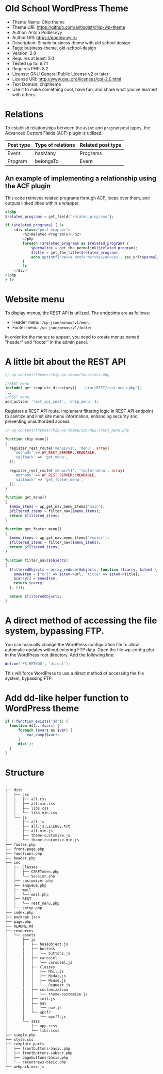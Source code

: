# Old School WordPress Theme

- Theme Name: Chip theme
- Theme URI: https://github.com/antlogist/chip-wp-theme
- Author: Anton Podlesnyy
- Author URI: https://podlesnyy.ru
- Description: Simple business theme with old school design
- Tags: business-theme, old-school-design
- Version: 2.0
- Requires at least: 5.0
- Tested up to: 6.7.1
- Requires PHP: 8.2
- License: GNU General Public License v2 or later
- License URI: http://www.gnu.org/licenses/gpl-2.0.html
- Text Domain: chiptheme
- Use it to make something cool, have fun, and share what you've learned with others.

# Relations

To establish relationships between the `event` and `program` post types, the Advanced Custom Fields (ACF) plugin is utilized.

| Post type   | Type of relations | Related post type |
|-------------|-------------------|-------------------|
| Event       | hasMany           | Programs          |
| Program     | belongsTo         | Event             |

## An example of implementing a relationship using the ACF plugin

This code retrieves related programs through ACF, loops over them, and outputs linked titles within a wrapper.

```php
<?php
$related_programs = get_field('related_programs');

if ($related_programs) { ?>
    <div class="post-wrapper">
        <h2>Related Program(s)</h2>
        <?php
        foreach ($related_programs as $related_program) {
            $permalink = get_the_permalink($related_program);
            $title = get_the_title($related_program);
            echo sprintf('<p><a href="%s">%s</a></p>', esc_url($permalink), esc_html($title));
        }
        ?>
    </div>
<?php
} ?>
```

# Website menu

To display menus, the REST API is utilized. The endpoints are as follows:

- Header menu: `/wp-json/menus/v1/menu`
- Footer menu: `/wp-json/menus/v1/footer`

In order for the menus to appear, you need to create menus named "header" and "footer" in the admin panel.

# A little bit about the REST API

```php
// wp-content/themes/chip-wp-theme/functions.php

//REST menu
include( get_template_directory() . '/inc/REST/rest_menu.php');
...
//REST menu
add_action( 'rest_api_init', 'chip_menu' );
```
Registers a REST API route. Implement filtering logic in REST API endpoint to sanitize and limit site menu information, enhancing security and preventing unauthorized access.

```php
// wp-content/themes/chip-wp-theme/inc/REST/rest_menu.php

function chip_menu()
{
  register_rest_route('menus/v1', 'menu', array(
    'methods' => WP_REST_SERVER::READABLE,
    'callback' => 'get_menu',
  ));

  register_rest_route('menus/v1', 'footer-menu', array(
    'methods' => WP_REST_SERVER::READABLE,
    'callback' => 'get_footer_menu',
  ));
}

function get_menu()
{
  $menu_items = wp_get_nav_menu_items('main');
  $filtered_items = filter_nav($menu_items);
  return $filtered_items;
}

function get_footer_menu()
{
  $menu_items = wp_get_nav_menu_items('footer');
  $filtered_items = filter_nav($menu_items);
  return $filtered_items;
}

function filter_nav($objects)
{
  $filteredObjects = array_reduce($objects, function ($carry, $item) {
    $newItem = ["url" => $item->url, "title" => $item->title];
    $carry[] = $newItem;
    return $carry;
  }, []);

  return $filteredObjects;
}
```

# A direct method of accessing the file system, bypassing FTP.

You can manually change the WordPress configuration file to allow automatic updates without entering FTP data.
Open the file wp-config.php in the WordPress root directory. Add the following line:

```php
define('FS_METHOD', 'direct');
```
This will force WordPress to use a direct method of accessing the file system, bypassing FTP.

# Add dd-like helper function to WordPress theme
```php
if (!function_exists('dd')) {
  function dd(...$vars) {
      foreach ($vars as $var) {
          var_dump($var);
      }
      die(1);
  }
}
```

# Structure

```bash
.
├── dist
│   ├── css
│   │   ├── all.css
│   │   ├── all.min.css
│   │   ├── libs.css
│   │   └── libs.min.css
│   └── js
│       ├── all.js
│       ├── all.js.LICENSE.txt
│       ├── all.min.js
│       ├── theme-customize.js
│       └── theme-customize.min.js
├── footer.php
├── front-page.php
├── functions.php
├── header.php
├── inc
│   ├── Classes
│   │   ├── CSRFToken.php
│   │   └── Session.php
│   ├── customizer.php
│   ├── enqueue.php
│   ├── mail
│   │   └── mail.php
│   ├── REST
│   │   └── rest_menu.php
│   └── setup.php
├── index.php
├── package.json
├── page.php
├── README.md
├── resources
│   └── assets
│       ├── js
│       │   ├── baseObject.js
│       │   ├── buttons
│       │   │   └── buttons.js
│       │   ├── carousel
│       │   │   └── carousel.js
│       │   ├── Classes
│       │   │   ├── Mail.js
│       │   │   ├── Modal.js
│       │   │   ├── Mouse.js
│       │   │   └── Request.js
│       │   ├── customization
│       │   │   └── theme-customize.js
│       │   ├── init.js
│       │   ├── nav
│       │   │   └── nav.js
│       │   └── wpcf7
│       │       └── wpcf7.js
│       └── sass
│           ├── app.scss
│           └── libs.scss
├── single.php
├── style.css
├── template-parts
│   ├── frontbuttons-basic.php
│   ├── frontbuttons-subscr.php
│   ├── pagebuttons-basic.php
│   └── recentnews-basic.php
└── webpack.mix.js
```